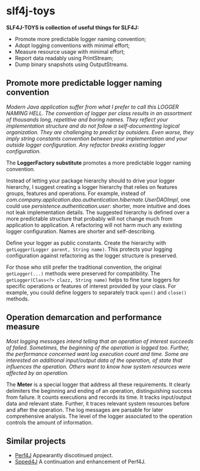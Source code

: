 # slf4j-toys #

**SLF4J-TOYS is collection of useful things for SLF4J:**

 * Promote more predictable logger naming convention;
 * Adopt logging conventions with minimal effort;
 * Measure resource usage with minimal effort;
 * Report data readably using PrintStream;
 * Dump binary snapshots using OutputStreams.


## Promote more predictable logger naming convention

*Modern Java application suffer from what I prefer to call this LOGGER NAMING HELL.
The convention of logger per class results in an assortment of thousands long, repetitive and boring names.
They reflect your implementation structure and do not follow a self-documenting logical organization.
They are challenging to predict by outsiders. 
Even worse, they imply string constants convention between your implementation and your outside logger configuration. 
Any refactor breaks existing logger configuration.*

The **LoggerFactory substitute** promotes a more predictable logger naming convention. 

Instead of letting your package hierarchy should to drive your logger hierarchy, 
I suggest creating a logger hierarchy that relies on features groups, features and operations. 
For example, instead of _com.company.application.dao.authentication.hibernate.UserDAOImpl_, 
one could use _persistence.authentication.user_: 
shorter, more intuitive and does not leak implementation details. 
The suggested hierarchy is defined over a more predictable structure that probably will not change much from application to application. 
A refactoring will not harm much any existing logger configuration.
Names are shorter and self-describing. 

Define your logger as public constants. 
Create the hierarchy with `getLogger(Logger parent, String name)`.
This protects your logging configuration against refactoring as the logger structure is preserved.

For those who still prefer the traditional convention, the original `getLogger(...)` methods were preserved for compatibility.
The `getLogger(Class<?> clazz, String name)` helps to fine tune loggers for specific operations or features of interest provided by your class. 
For example, you could define loggers to separately track `open()` and `close()` methods.

## Operation demarcation and performance measure ##

*Most logging messages intend telling that an operation of interest succeeds of failed. Sometimes, the beginning of the operation is logged too. Further, the performance concerned want log execution count and time. Some are interested on additional input/output data of the operation, of state that influences the operation. Others want to know how system resources were affected by an operation.*

The **Meter** is a special logger that address all these requirements. It clearly delimiters the beginning and ending of an operation, distinguishing success from failure. It counts executions and records its time. It tracks input/output data and relevant state. Further, it traces relevant system resources before and after the operation. The log messages are parsable for later comprehensive analysis. The level of the logger associated to the operation controls the amount of information.

## Similar projects ##

 * [Perf4J](http://perf4j.codehaus.org/) Appearantly discotinued project.
 * [Spped4J](http://perf4j.codehaus.org/) A continuation and enhancement of Perf4J.
